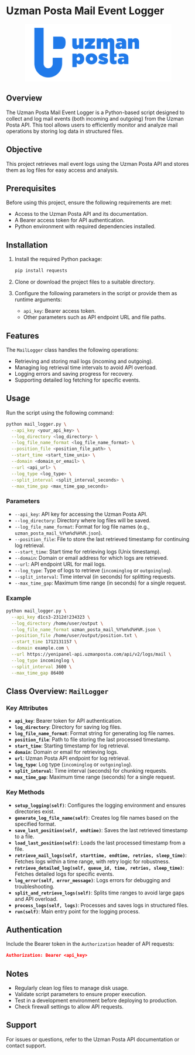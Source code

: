 # Uzman Posta Mail Event Logger

<p align="center">
<img src="assets/uzmanposta_logo.png" alt="Uzman Posta Logo" width="400"/>
</p>

## Overview

The Uzman Posta Mail Event Logger is a Python-based script designed to collect and log mail events (both incoming and outgoing) from the Uzman Posta API. This tool allows users to efficiently monitor and analyze mail operations by storing log data in structured files.

## Objective

This project retrieves mail event logs using the Uzman Posta API and stores them as log files for easy access and analysis.

## Prerequisites

Before using this project, ensure the following requirements are met:

- Access to the Uzman Posta API and its documentation.
- A Bearer access token for API authentication.
- Python environment with required dependencies installed.

## Installation

1. Install the required Python package:

   ```bash
   pip install requests
   ```

2. Clone or download the project files to a suitable directory.

3. Configure the following parameters in the script or provide them as runtime arguments:

   - `api_key`: Bearer access token.
   - Other parameters such as API endpoint URL and file paths.

## Features

The `MailLogger` class handles the following operations:

- Retrieving and storing mail logs (incoming and outgoing).
- Managing log retrieval time intervals to avoid API overload.
- Logging errors and saving progress for recovery.
- Supporting detailed log fetching for specific events.

## Usage

Run the script using the following command:

```bash
python mail_logger.py \
  --api_key <your_api_key> \
  --log_directory <log_directory> \
  --log_file_name_format <log_file_name_format> \
  --position_file <position_file_path> \
  --start_time <start_time_unix> \
  --domain <domain_or_email> \
  --url <api_url> \
  --log_type <log_type> \
  --split_interval <split_interval_seconds> \
  --max_time_gap <max_time_gap_seconds>
```

### Parameters

- `--api_key`: API key for accessing the Uzman Posta API.
- `--log_directory`: Directory where log files will be saved.
- `--log_file_name_format`: Format for log file names (e.g., `uzman_posta_mail_%Y%m%d%H%M.json`).
- `--position_file`: File to store the last retrieved timestamp for continuing log retrieval.
- `--start_time`: Start time for retrieving logs (Unix timestamp).
- `--domain`: Domain or email address for which logs are retrieved.
- `--url`: API endpoint URL for mail logs.
- `--log_type`: Type of logs to retrieve (`incominglog` or `outgoinglog`).
- `--split_interval`: Time interval (in seconds) for splitting requests.
- `--max_time_gap`: Maximum time range (in seconds) for a single request.

### Example

```bash
python mail_logger.py \
  --api_key d1cs3-2312d!234323 \
  --log_directory /home/user/output \
  --log_file_name_format uzman_posta_mail_%Y%m%d%H%M.json \
  --position_file /home/user/output/position.txt \
  --start_time 1712131157 \
  --domain example.com \
  --url https://yenipanel-api.uzmanposta.com/api/v2/logs/mail \
  --log_type incominglog \
  --split_interval 3600 \
  --max_time_gap 86400
```

## Class Overview: `MailLogger`

### Key Attributes

- **`api_key`**: Bearer token for API authentication.
- **`log_directory`**: Directory for saving log files.
- **`log_file_name_format`**: Format string for generating log file names.
- **`position_file`**: Path to file storing the last processed timestamp.
- **`start_time`**: Starting timestamp for log retrieval.
- **`domain`**: Domain or email for retrieving logs.
- **`url`**: Uzman Posta API endpoint for log retrieval.
- **`log_type`**: Log type (`incominglog` or `outgoinglog`).
- **`split_interval`**: Time interval (seconds) for chunking requests.
- **`max_time_gap`**: Maximum time range (seconds) for a single request.

### Key Methods

- **`setup_logging(self)`**: Configures the logging environment and ensures directories exist.
- **`generate_log_file_name(self)`**: Creates log file names based on the specified format.
- **`save_last_position(self, endtime)`**: Saves the last retrieved timestamp to a file.
- **`load_last_position(self)`**: Loads the last processed timestamp from a file.
- **`retrieve_mail_logs(self, starttime, endtime, retries, sleep_time)`**: Fetches logs within a time range, with retry logic for robustness.
- **`retrieve_detailed_log(self, queue_id, time, retries, sleep_time)`**: Fetches detailed logs for specific events.
- **`log_error(self, error_message)`**: Logs errors for debugging and troubleshooting.
- **`split_and_retrieve_logs(self)`**: Splits time ranges to avoid large gaps and API overload.
- **`process_logs(self, logs)`**: Processes and saves logs in structured files.
- **`run(self)`**: Main entry point for the logging process.

## Authentication

Include the Bearer token in the `Authorization` header of API requests:

```json
Authorization: Bearer <api_key>
```

## Notes

- Regularly clean log files to manage disk usage.
- Validate script parameters to ensure proper execution.
- Test in a development environment before deploying to production.
- Check firewall settings to allow API requests.

## Support

For issues or questions, refer to the Uzman Posta API documentation or contact support.
